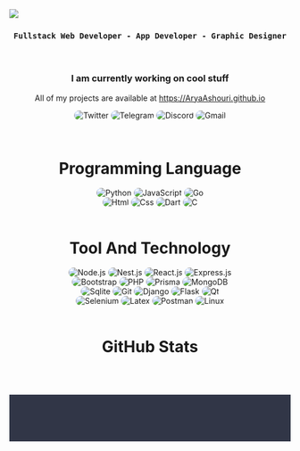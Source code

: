 <img src="https://github.com/amiryahyaborghei/amiryahyabirghei/blob/main/Header.png">

<div align="center">
    <h4 align="center"><samp> Fullstack Web Developer - App Developer - Graphic Designer </samp></h4>
</div>

<br/>

<h3 align="center">
   I am currently working on cool stuff
</h3>

<p align="center">
    All of my projects are available at <a href="https://AryaAshouri.github.io" title="Arya Ashouri">https://AryaAshouri.github.io</a>
</p>

<p align="center">
    <img src="https://img.shields.io/badge/Twitter-323540?style=for-the-badge&logo=twitter&logoColor=5294E2" style="border-radius:15px" alt="Twitter">
    <img src="https://img.shields.io/badge/telegram-323540?style=for-the-badge&logo=telegram&logoColor=5294E2" style="border-radius:15px" alt="Telegram">
    <img src="https://img.shields.io/badge/Discord-323540?style=for-the-badge&logo=discord&logoColor=5294E2" style="border-radius:15px" alt="Discord">
    <img src="https://img.shields.io/badge/Gmail-323540?style=for-the-badge&logo=gmail&logoColor=5294E2" alt="Gmail" style="border-radius:15px">
</p>

<br/>

<h1 align="center">
    Programming Language
</h1>

<div align="center">
    <img src="https://img.shields.io/badge/Python-323540?style=for-the-badge&logo=python&logoColor=5294E2" alt="Python" style="border-radius:15px"/>
    <img src="https://img.shields.io/badge/JavaScript-323540?style=for-the-badge&logo=javascript&logoColor=5294E2" alt="JavaScript" style="border-radius:15px"/>
    <img src="https://img.shields.io/badge/Go-323540?style=for-the-badge&logo=go&logoColor=5294E2" alt="Go" style="border-radius:15px"/>
    <br/>
    <img src="https://img.shields.io/badge/Html-323540?style=for-the-badge&logo=html5&logoColor=5294E2" alt="Html" style="border-radius:15px"/>
    <img src="https://img.shields.io/badge/Css-323540?style=for-the-badge&logo=css3&logoColor=5294E2" alt="Css" style="border-radius:15px"/>
    <img src="https://img.shields.io/badge/Dart-323540?style=for-the-badge&logo=dart&logoColor=5294E2" alt="Dart" style="border-radius:15px"/>
    <img src="https://img.shields.io/badge/C-323540?style=for-the-badge&logo=c&logoColor=5294E2" alt="C" style="border-radius:15px"/>
</div>

<br/>

<h1 align="center">
    Tool And Technology
</h1>

<div align="center">
    <img src="https://img.shields.io/badge/Node.js-323540?style=for-the-badge&logo=node.js&logoColor=5294E2" alt="Node.js" style="border-radius:15px"/>
    <img src="https://img.shields.io/badge/Next.js-323540.svg?style=for-the-badge&logo=next.js&logoColor=5294E2" alt="Nest.js" style="border-radius:15px"/>
    <img src="https://img.shields.io/badge/React-323540?style=for-the-badge&logo=react&logoColor=5294E2" alt="React.js"  style="border-radius:15px"/>
    <img src="https://img.shields.io/badge/Express.js-323540.svg?style=for-the-badge&logo=express&logoColor=5294E2" alt="Express.js" style="border-radius:15px"/> 
    <br/>
    <img src="https://img.shields.io/badge/Bootstrap-323540.svg?&style=for-the-badge&logo=bootstrap&logoColor=5294E2" alt="Bootstrap" style="border-radius:15px"/>
    <img src="https://img.shields.io/badge/PHP-323540?style=for-the-badge&logo=php&logoColor=5294E2" alt="PHP" style="border-radius:15px"/>
    <img src="https://img.shields.io/badge/Prisma-323540?style=for-the-badge&logo=prisma&logoColor=5294E2" alt="Prisma" style="border-radius:15px"/>
    <img src="https://img.shields.io/badge/MongoDB-323540?style=for-the-badge&logo=mongodb&logoColor=5294E2" alt="MongoDB" style="border-radius:15px"/>
    <br/>
    <img src="https://img.shields.io/badge/Sqlite-323540.svg?style=for-the-badge&logo=sqlite&logoColor=5294E2" alt="Sqlite" style="border-radius:15px"/>
    <img src="https://img.shields.io/badge/git-323540.svg?style=for-the-badge&logo=git&logoColor=5294E2" alt="Git" style="border-radius:15px"/>
    <img src="https://img.shields.io/badge/Django-323540?style=for-the-badge&logo=django&logoColor=5294E2" alt="Django" style="border-radius:15px"/>
    <img src="https://img.shields.io/badge/Flask-323540.svg?&style=for-the-badge&logo=flask&logoColor=5294E2" alt="Flask" style="border-radius:15px"/>
    <img src="https://img.shields.io/badge/Qt-323540.svg?&style=for-the-badge&logo=qt&logoColor=5294E2" alt="Qt" style="border-radius:15px"/>
    <br/>
    <img src="https://img.shields.io/badge/Selenium-323540.svg?&style=for-the-badge&logo=selenium&logoColor=5294E2" alt="Selenium" style="border-radius:15px"/>
    <img src="https://img.shields.io/badge/Latex-323540.svg?&style=for-the-badge&logo=latex&logoColor=5294E2" alt="Latex" style="border-radius:15px"/>
    <img src="https://img.shields.io/badge/Postman-323540.svg?&style=for-the-badge&logo=postman&logoColor=5294E2" alt="Postman" style="border-radius:15px"/>
    <img src="https://img.shields.io/badge/Linux-323540.svg?&style=for-the-badge&logo=linux&logoColor=5294E2" alt="Linux" style="border-radius:15px"/>
    <br/>
</div>

<br/>

<h1 align="center">
    GitHub Stats
</h1>

<br/>

<div align="center">
    <img align="center" src="https://github-readme-stats.vercel.app/api?username=AryaAshouri&theme=gruvbox_duo&show_icons=true&include_all_commits=true&count_private=true&theme=react&hide_border=true&bg_color=323540&title_color=5294E2&icon_color=5294E2&text_color=ffffff&count_private=true"  alt=""/>
</div>

<br/>
<img src="https://github.com/Amiryahyaborghei/Amiryahyaborghei/blob/main/Footer.png">
